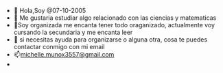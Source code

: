 - 👋 Hola,Soy @07-10-2005
- 👀 Me gustaria estudiar algo relacionado con las ciencias y matematicas 
- 🌱Soy organizada me encanta tener todo oraganizado, actualmente voy cursando la secundaria y me encanta leer 
- 💞️ si necesitas ayuda para organizarse o alguna otra, cosa te puedes contactar conmigo con mi email
- 📫michelle.munox3557@gmail.com 
- 
<!---
07-10-2005/07-10-2005 is a ✨ special ✨ repository because its `README.md` (this file) appears on your GitHub profile.
You can click the Preview link to take a look at your changes.
--->
